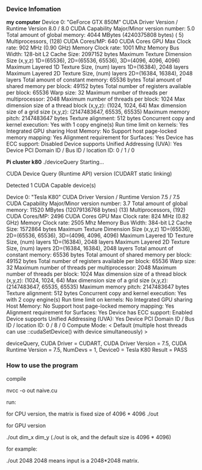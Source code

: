 ### Device Infomation
**my computer**
  Device 0: "GeForce GTX 850M"
  CUDA Driver Version / Runtime Version          8.0 / 8.0
  CUDA Capability Major/Minor version number:    5.0
  Total amount of global memory:                 4044 MBytes (4240375808 bytes)
  ( 5) Multiprocessors, (128) CUDA Cores/MP:     640 CUDA Cores
  GPU Max Clock rate:                            		902 MHz (0.90 GHz)
  Memory Clock rate:                             1001 Mhz
  Memory Bus Width:                              128-bit
  L2 Cache Size:                                 2097152 bytes
  Maximum Texture Dimension Size (x,y,z)         1D=(65536), 2D=(65536, 65536), 3D=(4096, 4096, 4096)
  Maximum Layered 1D Texture Size, (num) layers  1D=(16384), 2048 layers
  Maximum Layered 2D Texture Size, (num) layers  2D=(16384, 16384), 2048 layers
  Total amount of constant memory:               65536 bytes
  Total amount of shared memory per block:       49152 bytes
  Total number of registers available per block: 65536
  Warp size:                                     32
  Maximum number of threads per multiprocessor:  2048
  Maximum number of threads per block:           1024
  Max dimension size of a thread block (x,y,z): (1024, 1024, 64)
  Max dimension size of a grid size    (x,y,z): (2147483647, 65535, 65535)
  Maximum memory pitch:                          2147483647 bytes
  Texture alignment:                             512 bytes
  Concurrent copy and kernel execution:          Yes with 1 copy engine(s)
  Run time limit on kernels:                     Yes
  Integrated GPU sharing Host Memory:            No
  Support host page-locked memory mapping:       Yes
  Alignment requirement for Surfaces:            Yes
  Device has ECC support:                        Disabled
  Device supports Unified Addressing (UVA):      Yes
  Device PCI Domain ID / Bus ID / location ID:   0 / 1 / 0

**Pi cluster k80**
./deviceQuery Starting...

CUDA Device Query (Runtime API) version (CUDART static linking)

Detected 1 CUDA Capable device(s)

Device 0: "Tesla K80"
CUDA Driver Version / Runtime Version          7.5 / 7.5
CUDA Capability Major/Minor version number:    3.7
Total amount of global memory:                 11520 MBytes (12079136768 bytes)
(13) Multiprocessors, (192) CUDA Cores/MP:     2496 CUDA Cores
GPU Max Clock rate:                            824 MHz (0.82 GHz)
Memory Clock rate:                             2505 Mhz
Memory Bus Width:                              384-bit
L2 Cache Size:                                 1572864 bytes
Maximum Texture Dimension Size (x,y,z)         1D=(65536), 2D=(65536, 65536), 3D=(4096, 4096, 4096)
Maximum Layered 1D Texture Size, (num) layers  1D=(16384), 2048 layers
Maximum Layered 2D Texture Size, (num) layers  2D=(16384, 16384), 2048 layers
Total amount of constant memory:               65536 bytes
Total amount of shared memory per block:       49152 bytes
Total number of registers available per block: 65536
Warp size:                                     32
Maximum number of threads per multiprocessor:  2048
Maximum number of threads per block:           1024
Max dimension size of a thread block (x,y,z): (1024, 1024, 64)
Max dimension size of a grid size    (x,y,z): (2147483647, 65535, 65535)
Maximum memory pitch:                          2147483647 bytes
Texture alignment:                             512 bytes
Concurrent copy and kernel execution:          Yes with 2 copy engine(s)
Run time limit on kernels:                     No
Integrated GPU sharing Host Memory:            No
Support host page-locked memory mapping:       Yes
Alignment requirement for Surfaces:            Yes
Device has ECC support:                        Enabled
Device supports Unified Addressing (UVA):      Yes
Device PCI Domain ID / Bus ID / location ID:   0 / 8 / 0
Compute Mode:
< Default (multiple host threads can use ::cudaSetDevice() with device simultaneously) >

deviceQuery, CUDA Driver = CUDART, CUDA Driver Version = 7.5, CUDA Runtime Version = 7.5, NumDevs = 1, Device0 = Tesla K80
Result = PASS



### How to use the program

compile

nvcc -o out naive.cu

run:

for CPU version, the matrix is fixed size of 4096 * 4096
./out

for GPU version

./out dim_x dim_y (./out is ok, and the default size is 4096 * 4096)

for example:

./out 2048 2048 means input is a 2048*2048 matrix.



